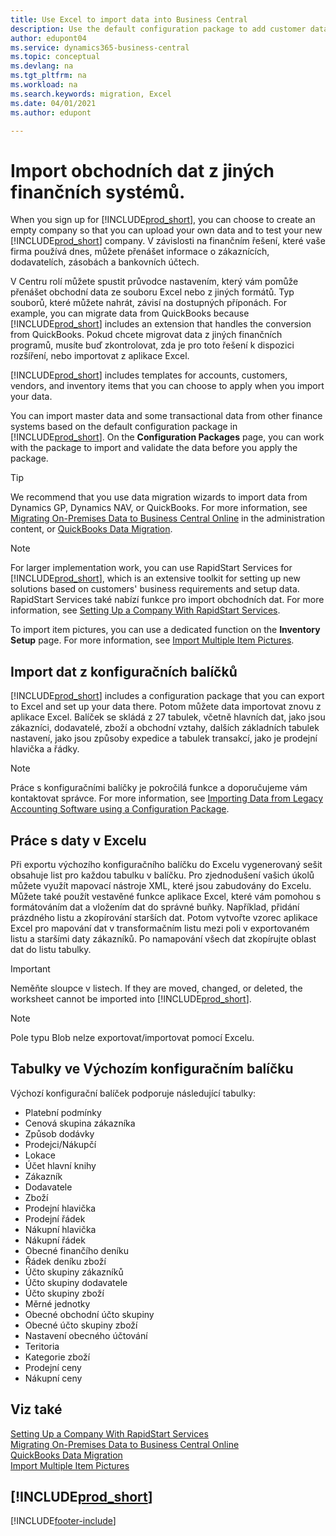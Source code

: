 ```yaml
---
title: Use Excel to import data into Business Central
description: Use the default configuration package to add customer data in Excel and import the data back into Business Central.
author: edupont04
ms.service: dynamics365-business-central
ms.topic: conceptual
ms.devlang: na
ms.tgt_pltfrm: na
ms.workload: na
ms.search.keywords: migration, Excel
ms.date: 04/01/2021
ms.author: edupont

---
```

# Import obchodních dat z jiných finančních systémů.

When you sign up for [!INCLUDE[prod_short](includes/prod_short.md)], you can choose to create an empty company so that you can upload your own data and to test your new [!INCLUDE[prod_short](includes/prod_short.md)] company. V závislosti na finančním řešení, které vaše firma používá dnes, můžete přenášet informace o zákaznících, dodavatelích, zásobách a bankovních účtech.

V Centru rolí můžete spustit průvodce nastavením, který vám pomůže přenášet obchodní data ze souboru Excel nebo z jiných formátů. Typ souborů, které můžete nahrát, závisí na dostupných příponách. For example, you can migrate data from QuickBooks because [!INCLUDE[prod_short](includes/prod_short.md)] includes an extension that handles the conversion from QuickBooks. Pokud chcete migrovat data z jiných finančních programů, musíte buď zkontrolovat, zda je pro toto řešení k dispozici rozšíření, nebo importovat z aplikace Excel.

[!INCLUDE[prod_short](includes/prod_short.md)] includes templates for accounts, customers, vendors, and inventory items that you can choose to apply when you import your data.

You can import master data and some transactional data from other finance systems based on the default configuration package in [!INCLUDE[prod_short](includes/prod_short.md)]. On the **Configuration Packages** page, you can work with the package to import and validate the data before you apply the package.

> [!TIP]  
> We recommend that you use data migration wizards to import data from Dynamics GP, Dynamics NAV, or QuickBooks. For more information, see [Migrating On-Premises Data to Business Central Online](/dynamics365/business-central/dev-itpro/administration/migrate-data) in the administration content, or [QuickBooks Data Migration](ui-extensions-quickbooks-data-migration.md).

> [!NOTE]  
> For larger implementation work, you can use RapidStart Services for [!INCLUDE[prod_short](includes/prod_short.md)], which is an extensive toolkit for setting up new solutions based on customers' business requirements and setup data. RapidStart Services také nabízí funkce pro import obchodních dat. For more information, see [Setting Up a Company With RapidStart Services](admin-set-up-a-company-with-rapidstart.md).

To import item pictures, you can use a dedicated function on the **Inventory Setup** page. For more information, see [Import Multiple Item Pictures](inventory-how-import-item-pictures.md).

## Import dat z konfiguračních balíčků
[!INCLUDE[prod_short](includes/prod_short.md)] includes a configuration package that you can export to Excel and set up your data there. Potom můžete data importovat znovu z aplikace Excel. Balíček se skládá z 27 tabulek, včetně hlavních dat, jako jsou zákazníci, dodavatelé, zboží a obchodní vztahy, dalších základních tabulek nastavení, jako jsou způsoby expedice a tabulek transakcí, jako je prodejní hlavička a řádky.

> [!NOTE]  
> Práce s konfiguračními balíčky je pokročilá funkce a doporučujeme vám kontaktovat správce. For more information, see [Importing Data from Legacy Accounting Software using a Configuration Package](across-import-data-configuration-packages.md).

## Práce s daty v Excelu
Při exportu výchozího konfiguračního balíčku do Excelu vygenerovaný sešit obsahuje list pro každou tabulku v balíčku. Pro zjednodušení vašich úkolů můžete využít mapovací nástroje XML, které jsou zabudovány do Excelu. Můžete také použít vestavěné funkce aplikace Excel, které vám pomohou s formátováním dat a vložením dat do správné buňky. Například, přidání prázdného listu a zkopírování starších dat. Potom vytvořte vzorec aplikace Excel pro mapování dat v transformačním listu mezi poli v exportovaném listu a staršími daty zákazníků. Po namapování všech dat zkopírujte oblast dat do listu tabulky.

> [!IMPORTANT]  
> Neměňte sloupce v listech. If they are moved, changed, or deleted, the worksheet cannot be imported into [!INCLUDE[prod_short](includes/prod_short.md)].

> [!NOTE]
> Pole typu Blob nelze exportovat/importovat pomocí Excelu.

## Tabulky ve Výchozím konfiguračním balíčku
Výchozí konfigurační balíček podporuje následující tabulky:

- Platební podmínky
- Cenová skupina zákazníka
- Způsob dodávky
- Prodejci/Nákupčí
- Lokace
- Účet hlavní knihy
- Zákazník
- Dodavatele
- Zboží
- Prodejní hlavička
- Prodejní řádek
- Nákupní hlavička
- Nákupní řádek
- Obecné finančího deníku
- Řádek deníku zboží
- Účto skupiny zákazníků
- Účto skupiny dodavatele
- Účto skupiny zboží
- Měrné jednotky
- Obecné obchodní účto skupiny
- Obecné účto skupiny zboží
- Nastavení obecného účtování
- Teritoria
- Kategorie zboží
- Prodejní ceny
- Nákupní ceny

## Viz také
[Setting Up a Company With RapidStart Services](admin-set-up-a-company-with-rapidstart.md)  
[Migrating On-Premises Data to Business Central Online](/dynamics365/business-central/dev-itpro/administration/migrate-data)  
[QuickBooks Data Migration](ui-extensions-quickbooks-data-migration.md)  
[Import Multiple Item Pictures](inventory-how-import-item-pictures.md)

## [!INCLUDE[prod_short](includes/free_trial_md.md)]


[!INCLUDE[footer-include](includes/footer-banner.md)]